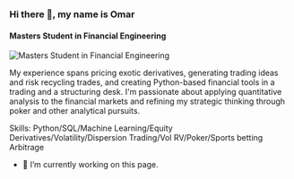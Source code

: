 ### Hi there 👋, my name is Omar 
#### Masters Student in Financial Engineering 
![Masters Student in Financial Engineering ](es/banner.png)

My experience spans pricing exotic derivatives, generating trading ideas and risk recycling trades, and creating Python-based financial tools in a trading and a structuring desk.
I'm passionate about applying quantitative analysis to the financial markets and refining my strategic thinking through poker and other analytical pursuits.

Skills: Python/SQL/Machine Learning/Equity Derivatives/Volatility/Dispersion Trading/Vol RV/Poker/Sports betting Arbitrage

- 🔭 I’m currently working on this page. 





<!---
omardebbagh/omardebbagh is a ✨ special ✨ repository because its `README.md` (this file) appears on your GitHub profile.
You can click the Preview link to take a look at your changes.
--->
